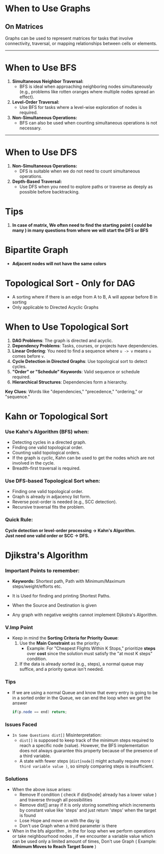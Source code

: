 # When to Use Graphs

## On Matrices

Graphs can be used to represent matrices for tasks that involve connectivity, traversal, or mapping relationships between cells or elements.

---

# When to Use BFS

1. **Simultaneous Neighbor Traversal:**
   - BFS is ideal when approaching neighboring nodes simultaneously (e.g., problems like rotten oranges where multiple nodes spread an effect).
2. **Level-Order Traversal:**
   - Use BFS for tasks where a level-wise exploration of nodes is required.
3. **Non-Simultaneous Operations:**
   - BFS can also be used when counting simultaneous operations is not necessary.

---

# When to Use DFS

1. **Non-Simultaneous Operations:**
   - DFS is suitable when we do not need to count simultaneous operations.
2. **Depth-Based Traversal:**
   - Use DFS when you need to explore paths or traverse as deeply as possible before backtracking.

# Tips

1. **In case of matrix, We often need to find the starting point ( could be many ) in many questions from where we will start the DFS or BFS**

# Bipartite Graph

- **Adjacent nodes will not have the same colors**

# Topological Sort - Only for DAG

- A sorting where if there is an edge from A to B, A will appear before B in sorting
- Only applicable to Directed Acyclic Graphs

# When to Use Topological Sort

1. **DAG Problems**: The graph is directed and acyclic.
2. **Dependency Problems**: Tasks, courses, or projects have dependencies.
3. **Linear Ordering**: You need to find a sequence where `u -> v` means `u` comes before `v`.
4. **Cycle Detection in Directed Graphs**: Use topological sort to detect cycles.
5. **"Order" or "Schedule" Keywords**: Valid sequence or schedule required.
6. **Hierarchical Structures**: Dependencies form a hierarchy.

**Key Clues**: Words like "dependencies," "precedence," "ordering," or "sequence."

# Kahn or Topological Sort

### Use **Kahn's Algorithm (BFS)** when:

- Detecting cycles in a directed graph.
- Finding one valid topological order.
- Counting valid topological orders.
- If the graph is cyclic, Kahn can be used to get the nodes which are not involved in the cycle.
- Breadth-first traversal is required.

### Use **DFS-based Topological Sort** when:

- Finding one valid topological order.
- Graph is already in adjacency list form.
- Reverse post-order is needed (e.g., SCC detection).
- Recursive traversal fits the problem.

### Quick Rule:

**Cycle detection or level-order processing → Kahn's Algorithm.**\
**Just need one valid order or SCC → DFS.**

# Djikstra's Algorithm

### **Important Points to remember:**

- **Keywords:** Shortest path, Path with Minimum/Maximum steps/weight/efforts etc.

- It is Used for finding and printing Shortest Paths.

- When the Source and Destination is given

- Any graph with negative weights cannot implement Djikstra's Algorithm.

### **V.Imp Point**

- Keep in mind the **Sorting Criteria for Priority Queue**:
  1. Use the **Main Constraint** as the priority:
     - Example: For "Cheapest Flights Within K Stops," prioritize **steps** over **cost** since the solution must satisfy the "at most K steps" condition.
  2. If the data is already sorted (e.g., steps), a normal queue may suffice, and a priority queue isn't needed.

### **Tips**

- If we are using a normal Queue and know that every entry is going to be in a sorted order in the Queue, we can end the loop when we get the answer 

  ```java
  if(p.node == end) return;
  ```

### **Issues Faced**

- `In Some Questions dist[]` Misinterpretation:
  - `dist[]` is supposed to keep track of the minimum steps required to reach a specific node (value). However, the BFS implementation does not always guarantee this property because of the presence of a third variable.
  - A state with fewer steps (`dist[node]`) might actually require more `( third variable value )`, so simply comparing steps is insufficient.

### Solutions

- When the above issue arises:
  - Remove If condition ( check if dist\[node\] already has a lower value ) and traverse through all possibilities
  - Remove dist\[\] array if it is only storing something which increments by constant value like 'steps' and just return 'steps' when the target is found
  - Lose Hope and move on with the day ig
  - Don't use Graph when a third parameter is there
- When in the bfs algorithm , in the for loop when we perform operations or take neighbourhood nodes , if we encounter a variable value which can be used only a limited amount of times, Don't use Graph ( Example: **Minimum Moves to Reach Target Score** )